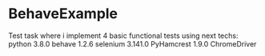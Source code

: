 # BehaveExample
 Test task where i implement 4 basic functional tests using next techs:
    python 3.8.0
    behave 1.2.6
    selenium 3.141.0
    PyHamcrest 1.9.0
    ChromeDriver
